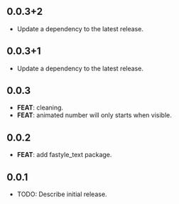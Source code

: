## 0.0.3+2

 - Update a dependency to the latest release.

## 0.0.3+1

 - Update a dependency to the latest release.

## 0.0.3

 - **FEAT**: cleaning.
 - **FEAT**: animated number will only starts when visible.

## 0.0.2

 - **FEAT**: add fastyle_text package.

## 0.0.1

* TODO: Describe initial release.
